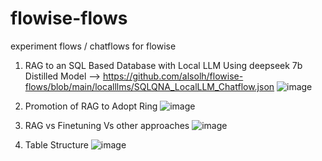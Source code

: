 # flowise-flows
experiment flows / chatflows for flowise

1. RAG to an SQL Based Database with Local LLM Using deepseek 7b Distilled Model --> https://github.com/alsolh/flowise-flows/blob/main/localllms/SQLQNA_LocalLLM_Chatflow.json
![image](https://github.com/user-attachments/assets/6e8c50d1-428a-47af-ab05-9b321af3ff69)

2. Promotion of RAG to Adopt Ring
![image](https://github.com/user-attachments/assets/d72c08f2-746c-4f23-970b-12feb4fec89b)

3. RAG vs Finetuning Vs other approaches
![image](https://github.com/user-attachments/assets/d15bbd72-d31c-404d-ac5e-ae5c37d4f6dd)

4. Table Structure
![image](https://github.com/user-attachments/assets/d665a649-d896-4611-b029-9096eddf9e10)

